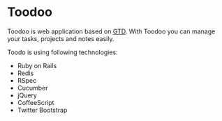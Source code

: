 # Toodoo

Toodoo is web application based on [GTD](http://en.wikipedia.org/wiki/Getting_Things_Done).
With Toodoo you can manage your tasks, projects and notes easily.

Toodo is using following technologies:

-  Ruby on Rails
-  Redis
-  RSpec
-  Cucumber
-  jQuery
-  CoffeeScript
-  Twitter Bootstrap